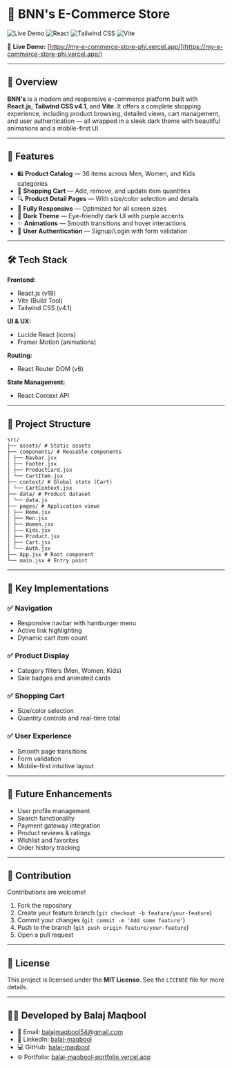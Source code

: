 # 🛒 BNN's E-Commerce Store

![Live Demo](https://img.shields.io/badge/Live%2520Demo-View%2520Site-brightgreen)
![React](https://img.shields.io/badge/React-18.2-blue)
![Tailwind CSS](https://img.shields.io/badge/Tailwind_CSS-v4.1-38B2AC)
![Vite](https://img.shields.io/badge/Vite-4.0-646CFF)

🔗 **Live Demo:** [https://my-e-commerce-store-phi.vercel.app/](https://my-e-commerce-store-phi.vercel.app/)

---

## 📌 Overview

**BNN's** is a modern and responsive e-commerce platform built with **React.js**, **Tailwind CSS v4.1**, and **Vite**. It offers a complete shopping experience, including product browsing, detailed views, cart management, and user authentication — all wrapped in a sleek dark theme with beautiful animations and a mobile-first UI.

---

## 🚀 Features

- 🛍️ **Product Catalog** — 36 items across Men, Women, and Kids categories  
- 🛒 **Shopping Cart** — Add, remove, and update item quantities  
- 🔍 **Product Detail Pages** — With size/color selection and details  
- 📱 **Fully Responsive** — Optimized for all screen sizes  
- 🌙 **Dark Theme** — Eye-friendly dark UI with purple accents  
- ✨ **Animations** — Smooth transitions and hover interactions  
- 🔐 **User Authentication** — Signup/Login with form validation  

---

## 🛠 Tech Stack

**Frontend:**
- React.js (v18)
- Vite (Build Tool)
- Tailwind CSS (v4.1)

**UI & UX:**
- Lucide React (icons)
- Framer Motion (animations)

**Routing:**
- React Router DOM (v6)

**State Management:**
- React Context API

---

## 📁 Project Structure
```
src/
├── assets/ # Static assets
├── components/ # Reusable components
│ ├── Navbar.jsx
│ ├── Footer.jsx
│ ├── ProductCard.jsx
│ └── CartItem.jsx
├── context/ # Global state (Cart)
│ └── CartContext.jsx
├── data/ # Product dataset
│ └── data.js
├── pages/ # Application views
│ ├── Home.jsx
│ ├── Men.jsx
│ ├── Women.jsx
│ ├── Kids.jsx
│ ├── Product.jsx
│ ├── Cart.jsx
│ └── Auth.jsx
├── App.jsx # Root component
└── main.jsx # Entry point
```

---

## 🔑 Key Implementations

### ✅ Navigation
- Responsive navbar with hamburger menu  
- Active link highlighting  
- Dynamic cart item count  

### ✅ Product Display
- Category filters (Men, Women, Kids)  
- Sale badges and animated cards  

### ✅ Shopping Cart
- Size/color selection  
- Quantity controls and real-time total  

### ✅ User Experience
- Smooth page transitions  
- Form validation  
- Mobile-first intuitive layout  

---

## 🌱 Future Enhancements

- User profile management  
- Search functionality  
- Payment gateway integration  
- Product reviews & ratings  
- Wishlist and favorites  
- Order history tracking  

---

## 🤝 Contribution

Contributions are welcome!

1. Fork the repository  
2. Create your feature branch (`git checkout -b feature/your-feature`)  
3. Commit your changes (`git commit -m 'Add some feature'`)  
4. Push to the branch (`git push origin feature/your-feature`)  
5. Open a pull request  

---

## 🧾 License

This project is licensed under the **MIT License**. See the `LICENSE` file for more details.

---

## 👨‍💻 Developed by Balaj Maqbool

- 📧 Email: [balajmaqbool54@gmail.com](mailto:balajmaqbool54@gmail.com)  
- 🔗 LinkedIn: [balaj-maqbool](https://linkedin.com/in/balaj-maqbool)  
- 💻 GitHub: [balaj-maqbool](https://github.com/balaj-maqbool)  
- 🌐 Portfolio: [balaj-maqbool-portfolio.vercel.app](https://balaj-maqbool-portfolio.vercel.app/)


